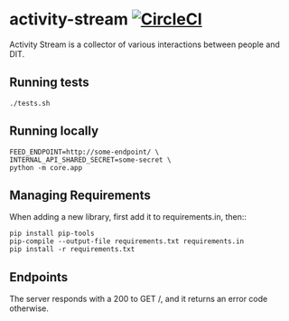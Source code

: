 # activity-stream [![CircleCI](https://circleci.com/gh/uktrade/activity-stream.svg?style=svg)](https://circleci.com/gh/uktrade/activity-stream)

Activity Stream is a collector of various interactions between people and DIT.

## Running tests

    ./tests.sh

## Running locally

    FEED_ENDPOINT=http://some-endpoint/ \
    INTERNAL_API_SHARED_SECRET=some-secret \
    python -m core.app

## Managing Requirements

When adding a new library, first add it to requirements.in, then::

    pip install pip-tools
    pip-compile --output-file requirements.txt requirements.in
    pip install -r requirements.txt

## Endpoints

The server responds with a 200 to GET /, and it returns an error code otherwise.

